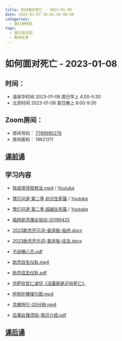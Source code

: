 ```yaml
---
title: 如何面对死亡 - 2023-01-08
date: 2023-01-07 18:01:56-08:00
categories:
  - 慧灯禅修班
tags:
  - 慧灯助念团
  - 寿命无常
---
```

# 如何面对死亡 - 2023-01-08

## 时间：
 
- 温哥华时间 2023-01-08 周日早上 4:00-5:30 
- 北京时间 2023-01-08 周日晚上 8:00-9:30
  
## Zoom房间： 

- 房间号码： [7789995278](https://us02web.zoom.us/j/7789995278?pwd=VjZmbWJFY2k2K0E5RVB2cTNIQmhqUT09)
- 房间密码： 19621211

## [课前诵](https://huidengchanxiu.net/hdv/v/keqian2022.mp4)

## 学习内容

- [除疫莲师观修法.mp4](https://s3.ca-central-1.wasabisys.com/hddata/f.huidengchanxiu.net/hdv/videos/%e9%99%a4%e7%96%ab%e8%8e%b2%e5%b8%88%e8%a7%82%e4%bf%ae%e6%b3%95%20%5b7W78eIGSCBk%5d.mp4) / [Youtube](https://www.youtube.com/watch?v=7W78eIGSCBk) 
- [慧灯问道 第二季 初识生死篇](https://fohuifayu.com/index.php/shipin-jingcui/huideng-wendao/dier-ji/chushi-shengsi-pian) / [Youtube](https://www.youtube.com/watch?v=516T1u2hQKc&list=PLQU9iXcMduTftPu7eJjVe3BzkI8-Oxhb1)
- [慧灯问道 第二季 超越生死篇](https://fohuifayu.com/index.php/shipin-jingcui/huideng-wendao/tebie-jiemu/chaoyue-shengsi-pian) / [Youtube](https://www.youtube.com/watch?v=tEtMIePTcYM&list=PLQU9iXcMduTeqwnd5ELyXtLIZJllK5WSr)
- [临终助念理论培训-20190425](https://s3.ca-central-1.wasabisys.com/hddata/f.huidengchanxiu.net/hdv/v/zhunian/01%20%e4%b8%b4%e7%bb%88%e5%8a%a9%e5%bf%b5%e7%90%86%e8%ae%ba%e5%9f%b9%e8%ae%ad-20190425.pdf)
- [2023助念开示词-普适版-临终.docx](https://s3.ca-central-1.wasabisys.com/hddata/f.huidengchanxiu.net/hdv/v/zhunian/2023助念开示词-普适版-临终.docx)
- [2023助念开示词-普适版-往生.docx](https://s3.ca-central-1.wasabisys.com/hddata/f.huidengchanxiu.net/hdv/v/zhunian/2023助念开示词-普适版-往生.docx)
- [不动佛心咒.pdf](https://s3.ca-central-1.wasabisys.com/hddata/f.huidengchanxiu.net/hdv/v/zhunian/%e4%b8%8d%e5%8a%a8%e4%bd%9b%e5%bf%83%e5%92%92%201-1.pdf)

- [助念往生仪轨.mp4](https://s3.ca-central-1.wasabisys.com/hddata/f.huidengchanxiu.net/hdv/v/zhunian/%e5%8a%a9%e5%bf%b5%e5%be%80%e7%94%9f%e4%bb%aa%e8%bd%a82022%e4%bf%ae%e6%94%b9%e7%89%88.mp4)
- [助念往生仪轨.pdf](https://s3.ca-central-1.wasabisys.com/hddata/f.huidengchanxiu.net/hdv/v/zhunian/%e5%8a%a9%e5%bf%b5%e5%be%80%e7%94%9f%e4%bb%aa%e8%bd%a8-2020%e7%89%88.pdf)

- [宗萨钦哲仁波切《活着即是迈向死亡》](https://s3.ca-central-1.wasabisys.com/hddata/f.huidengchanxiu.net/hdv/v/zhunian/%e5%ae%97%e8%90%a8%e9%92%a6%e5%93%b2%e4%bb%81%e6%b3%a2%e5%88%87+%e3%80%8a%e6%b4%bb%e7%9d%80%e5%8d%b3%e6%98%af%e8%bf%88%e5%90%91%e6%ad%bb%e4%ba%a1%e3%80%8b+(%e7%ae%80%e4%bd%93%e4%b8%ad%e6%96%87)+A5_200112.pdf)
- [阿弥陀佛接引图.mp4](https://s3.ca-central-1.wasabisys.com/hddata/f.huidengchanxiu.net/hdv/v/zhunian/%e9%98%bf%e5%bc%a5%e9%99%80%e4%bd%9b%e6%8e%a5%e5%bc%95%e5%9b%be.mp4)
- [念佛导引-20分钟.mp4](https://s3.ca-central-1.wasabisys.com/hddata/f.huidengchanxiu.net/hdv/v/zhunian/%e5%bf%b5%e4%bd%9b%e5%af%bc%e5%bc%95-20%e5%88%86%e9%92%9f.mp4)
- [后事处理须知-常识介绍.pdf](https://s3.ca-central-1.wasabisys.com/hddata/f.huidengchanxiu.net/hdv/v/zhunian/06-%e5%90%8e%e4%ba%8b%e5%a4%84%e7%90%86%e9%a1%bb%e7%9f%a5-%e5%b8%b8%e8%af%86%e4%bb%8b%e7%bb%8d-20190411.pdf)

## [课后诵](https://s3.ca-central-1.wasabisys.com/hddata/f.huidengchanxiu.net/hdv/videos/%E5%9B%9E%E5%90%91(2021%E7%89%88).mp4)
